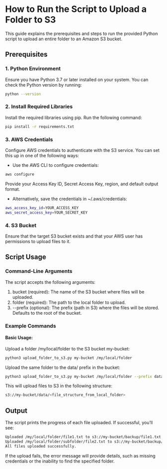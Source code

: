 # How to Run the Script to Upload a Folder to S3
This guide explains the prerequisites and steps to run the provided Python script to upload an entire folder to an Amazon S3 bucket.

## Prerequisites
### 1. Python Environment
Ensure you have Python 3.7 or later installed on your system.
You can check the Python version by running:
```bash
python --version
```
### 2. Install Required Libraries
Install the required libraries using pip. Run the following command:
```bash
pip install -r requirements.txt
```
### 3. AWS Credentials
Configure AWS credentials to authenticate with the S3 service. You can set this up in one of the following ways:
- Use the AWS CLI to configure credentials:

```bash
aws configure
```
Provide your Access Key ID, Secret Access Key, region, and default output format.

- Alternatively, save the credentials in ~/.aws/credentials:
```bash
aws_access_key_id=YOUR_ACCESS_KEY
aws_secret_access_key=YOUR_SECRET_KEY
```
### 4. S3 Bucket
Ensure that the target S3 bucket exists and that your AWS user has permissions to upload files to it.

## Script Usage
### Command-Line Arguments
The script accepts the following arguments:

1. bucket (required): The name of the S3 bucket where files will be uploaded.
2. folder (required): The path to the local folder to upload.
3. --prefix (optional): The prefix (path in S3) where the files will be stored. Defaults to the root of the bucket.

### Example Commands
#### Basic Usage:
Upload a folder /my/local/folder to the S3 bucket my-bucket:

```bash
python3 upload_folder_to_s3.py my-bucket /my/local/folder
````

Upload the same folder to the data/ prefix in the bucket:

```bash
python3 upload_folder_to_s3.py my-bucket /my/local/folder --prefix data
```
This will upload files to S3 in the following structure:

```bash
s3://my-bucket/data/<file_structure_from_local_folder>
```
## Output
The script prints the progress of each file uploaded. If successful, you’ll see:

```bash
Uploaded /my/local/folder/file1.txt to s3://my-bucket/backup/file1.txt
Uploaded /my/local/folder/subfolder/file2.txt to s3://my-bucket/backup/subfolder/file2.txt
All files uploaded successfully.
```
If the upload fails, the error message will provide details, such as missing credentials or the inability to find the specified folder.

